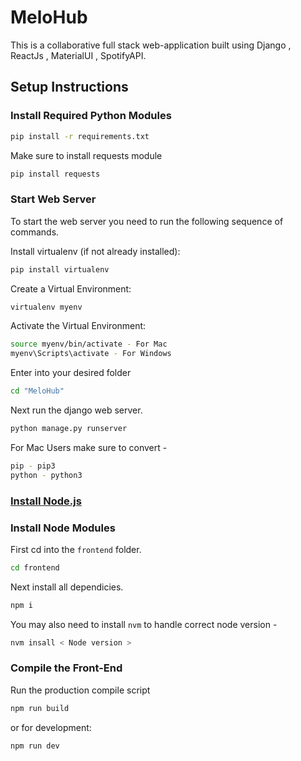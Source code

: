 # MeloHub

This is a collaborative full stack web-application built using Django , ReactJs , MaterialUI , SpotifyAPI.

## Setup Instructions

### Install Required Python Modules

```bash
pip install -r requirements.txt
```
Make sure to install requests module
```bash
pip install requests
```
### Start Web Server

To start the web server you need to run the following sequence of commands.

Install virtualenv (if not already installed):
```bash 
pip install virtualenv
```
Create a Virtual Environment:
```bash 
virtualenv myenv
```
Activate the Virtual Environment:
```bash 
source myenv/bin/activate - For Mac
myenv\Scripts\activate - For Windows
```
Enter into your desired folder
```bash 
cd "MeloHub"
```
Next run the django web server.
```bash
python manage.py runserver
```
For Mac Users make sure to convert - 
```bash
pip - pip3
python - python3
```


### [Install Node.js](https://nodejs.org/en/)

### Install Node Modules

First cd into the ```frontend``` folder.
```bash
cd frontend
```
Next install all dependicies.
```bash
npm i
```
You may also need to install `nvm` to handle correct node version - 
```bash
nvm insall < Node version >
```

### Compile the Front-End

Run the production compile script
```bash
npm run build
```
or for development:
```bash
npm run dev
```